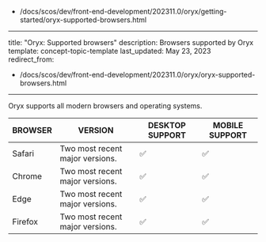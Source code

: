   - /docs/scos/dev/front-end-development/202311.0/oryx/getting-started/oryx-supported-browsers.html
---
title: "Oryx: Supported browsers"
description: Browsers supported by Oryx
template: concept-topic-template
last_updated: May 23, 2023
redirect_from:
  - /docs/scos/dev/front-end-development/202311.0/oryx/oryx-supported-browsers.html
---


Oryx supports all modern browsers and operating systems.

| BROWSER | VERSION | DESKTOP SUPPORT | MOBILE SUPPORT |
| --- | --- | --- | --- |
| Safari | Two most recent major versions. | &#9989; | &#9989; |
| Chrome | Two most recent major versions. | &#9989; | &#9989; |
| Edge | Two most recent major versions. | &#9989; | &#9989; |
| Firefox | Two most recent major versions. | &#9989; | &#9989; |
